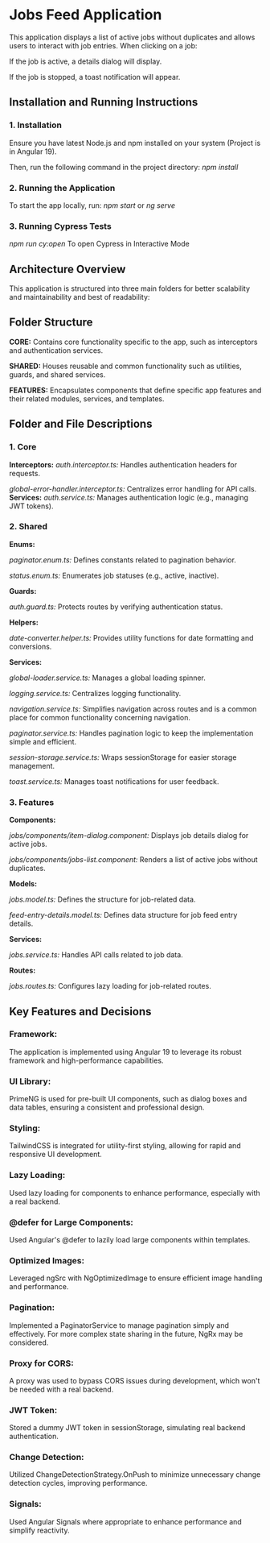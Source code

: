 # Jobs Feed Application
This application displays a list of active jobs without duplicates and allows users to interact with job entries. When clicking on a job:

If the job is active, a details dialog will display.

If the job is stopped, a toast notification will appear.

## Installation and Running Instructions
### 1. Installation
Ensure you have latest Node.js and npm installed on your system (Project is in Angular 19). 

Then, run the following command in the project directory: *npm install*

### 2. Running the Application
To start the app locally, run: *npm start* or *ng serve*

### 3. Running Cypress Tests
*npm run cy:open* To open Cypress in Interactive Mode

## Architecture Overview
This application is structured into three main folders for better scalability and maintainability and best of readability:

## Folder Structure
**CORE:** Contains core functionality specific to the app, such as interceptors and authentication services.

**SHARED:** Houses reusable and common functionality such as utilities, guards, and shared services.

**FEATURES:** Encapsulates components that define specific app features and their related modules, services, and templates.

## Folder and File Descriptions

### 1. Core
**Interceptors:**
*auth.interceptor.ts:* Handles authentication headers for requests.

*global-error-handler.interceptor.ts:* Centralizes error handling for API calls.
**Services:**
*auth.service.ts:* Manages authentication logic (e.g., managing JWT tokens).

### 2. Shared

**Enums:**

*paginator.enum.ts:* Defines constants related to pagination behavior.

*status.enum.ts:* Enumerates job statuses (e.g., active, inactive).

**Guards:**

*auth.guard.ts:* Protects routes by verifying authentication status.

**Helpers:**

*date-converter.helper.ts:* Provides utility functions for date formatting and conversions.

**Services:**

*global-loader.service.ts:* Manages a global loading spinner.

*logging.service.ts:* Centralizes logging functionality.

*navigation.service.ts:* Simplifies navigation across routes and is a common place for common functionality concerning navigation.

*paginator.service.ts:* Handles pagination logic to keep the implementation simple and efficient.

*session-storage.service.ts:* Wraps sessionStorage for easier storage management.

*toast.service.ts:* Manages toast notifications for user feedback.

### 3. Features

**Components:**

*jobs/components/item-dialog.component:* Displays job details dialog for active jobs.

*jobs/components/jobs-list.component:* Renders a list of active jobs without duplicates.

**Models:**

*jobs.model.ts:* Defines the structure for job-related data.

*feed-entry-details.model.ts:* Defines data structure for job feed entry details.

**Services:**

*jobs.service.ts:* Handles API calls related to job data.

**Routes:**

*jobs.routes.ts:* Configures lazy loading for job-related routes.

## Key Features and Decisions

### Framework: 

The application is implemented using Angular 19 to leverage its robust framework and high-performance capabilities.

### UI Library: 

PrimeNG is used for pre-built UI components, such as dialog boxes and data tables, ensuring a consistent and professional design.

### Styling: 

TailwindCSS is integrated for utility-first styling, allowing for rapid and responsive UI development.

### Lazy Loading:

Used lazy loading for components to enhance performance, especially with a real backend.

### @defer for Large Components:

Used Angular's @defer to lazily load large components within templates.

### Optimized Images:

Leveraged ngSrc with NgOptimizedImage to ensure efficient image handling and performance.

### Pagination:

Implemented a PaginatorService to manage pagination simply and effectively. For more complex state sharing in the future, NgRx may be considered.

### Proxy for CORS:

A proxy was used to bypass CORS issues during development, which won't be needed with a real backend.

### JWT Token:

Stored a dummy JWT token in sessionStorage, simulating real backend authentication.

### Change Detection:

Utilized ChangeDetectionStrategy.OnPush to minimize unnecessary change detection cycles, improving performance.

### Signals:

Used Angular Signals where appropriate to enhance performance and simplify reactivity.